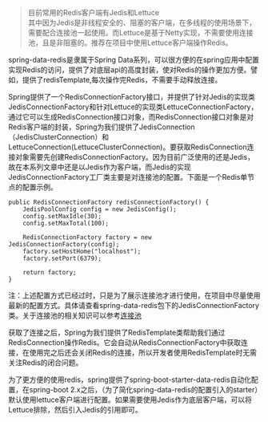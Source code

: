 > 目前常用的Redis客户端有Jedis和Lettuce  
> 其中因为Jedis是非线程安全的、阻塞的客户端，在多线程的使用场景下，需要配合连接池一起使用。而Lettuce是基于Netty实现，不需要使用连接池，且是非阻塞的。推荐在项目中使用Lettuce客户端操作Redis。
  
spring-data-redis是隶属于Spring Data系列，可以很方便的在spring应用中配置实现Redis的访问，提供了对底层api的高度封装，使对Redis的操作更加方便。譬如，提供了redisTemplate,每次操作完Redis，不需要手动释放连接。  

Spring提供了一个RedisConnectionFactory接口，并提供了针对Jedis的实现类JedisConnectionFactory和针对Lettuce的实现类LettuceConnectionFactory，通过它可以生成RedisConnection接口对象，而RedisConnection接口对象是对Redis客户端的封装，Spring为我们提供了JedisConnection（JedisClusterConnection）和LettuceConnection(LettuceClusterConnection)。要获取RedisConnection连接对象需要先创建RedisConnectionFactory。因为目前广泛使用的还是Jedis，故在本系列文章中还是以Jedis作为客户端，而Jedis的实现JedisConnectionFactory工厂类主要是对连接池的配置。下面是一个Redis单节点的配置示例。
	
	public RedisConnectionFactory redisConnectionFactory() {
		JedisPoolConfig config = new JedisConfig();
		config.setMaxIdle(30);
		config.setMaxTotal(100);

		RedisConnectionFactory factory = new JedisConnectionFactory(config);
		factory.setHostHome("localhost");
		factory.setPort(6379);

		return factory;
	}

注：上述配置方式已经过时，只是为了展示连接池才进行使用，在项目中尽量使用最新的配置方式。具体请查看spring-data-redis包下的JedisConnectionFactory类。关于连接池的相关知识可以参考[连接池](../../../basic/util/连接池.md)

获取了连接之后，Spring为我们提供了RedisTemplate类帮助我们通过RedisConnection操作Redis。它会自动从RedisConnectionFactory中获取连接，在使用完之后还会关闭Redis的连接，所以开发者使用RedisTemplate时无需关注Redis的闭合问题。  



为了更方便的使用redis，spring提供了spring-boot-starter-data-redis自动化配置，在spring-boot 2.x之后，（为了简化spring-data-redis的配置引入的starter）默认使用lettuce客户端进行配置。如果需要使用Jedis作为底层客户端，可以将Lettuce排除，然后引入Jedis的引用即可。